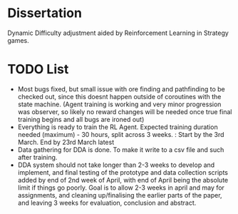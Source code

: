 # Dissertation

Dynamic Difficulty adjustment aided by Reinforcement Learning in Strategy games.

# TODO List

<!-- - Decide on what RL agent/SM agent data during training would be best for the DDA system - 2-4 : Done by the 2nd March - Likely will be player score, inventory, and the total number of score stored in inventory, and only from the RL Agent. this will be used to set a comparison for the decision tree to realise which RL Agent the player is performing most similarly to --> 
- Most bugs fixed, but small issue with ore finding and pathfinding to be checked out, since this doesnt happen outside of coroutines with the state machine. (Agent training is working and very minor progression was observer, so likely no reward changes will be needed once true final training begins and all bugs are ironed out)
- Everything is ready to train the RL Agent. Expected training duration needed (maximum) - 30 hours, split across 3 weeks. : Start by the 3rd March. End by 23rd March latest
- Data gathering for DDA is done. To make it write to a csv file and such after training.
- DDA system should not take longer than 2-3 weeks to develop and implement, and final testing of the prototype and data collection scripts added by end of 2nd week of April, with end of April being the absolute limit if things go poorly. Goal is to allow 2-3 weeks in april and may for assignments, and cleaning up/finalising the earlier parts of the paper, and leaving 3 weeks for evaluation, conclusion and abstract.